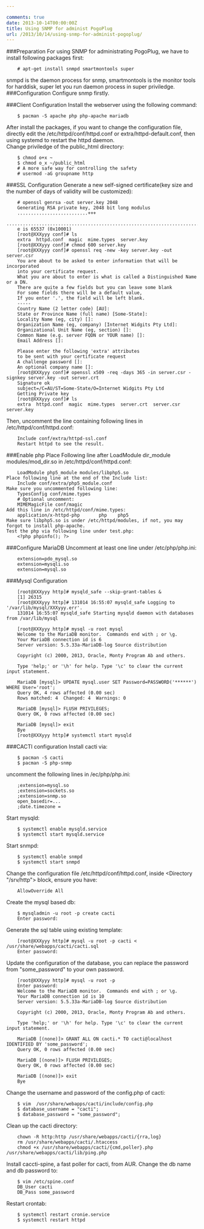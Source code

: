 ```yaml
---

comments: true
date: 2013-10-14T00:00:00Z
title: Using SNMP for administ PogoPlug
url: /2013/10/14/using-snmp-for-administ-pogoplug/
---
```


###Preparation
For using SNMP for administrating PogoPlug, we have to install following packages first:  

```
	# apt-get install snmpd smartmontools super
```

snmpd is the daemon process for snmp, smartmontools is the monitor tools for harddisk, super let you run daemon process in super priviledge.   
###Configuration
Configure snmp firstly.  

###Client Configuration
Install the webserver using the following command:  

```
	$ pacman -S apache php php-apache mariadb
```

After install the packages, if you want to change the configuration file, directly edit the /etc/httpd/conf/httpd.conf or extra/httpd-default.conf, then using systemd to restart the httpd daemon.  
Change priviledge of the public_html directory:

```
	$ chmod o+x ~
	$ chmod o_x ~/public_html
	# A more safe way for controlling the safety
	# usermod -aG groupname http
```

###SSL Configuration
Generate a new self-signed certificate(key size and the number of days of validity will be customized):

```
	# openssl genrsa -out server.key 2048
	Generating RSA private key, 2048 bit long modulus
	..........................+++
	...........................................................................................................................................................+++
	e is 65537 (0x10001)
	[root@XXXyyy conf]# ls
	extra  httpd.conf  magic  mime.types  server.key
	[root@XXXyyy conf]# chmod 600 server.key
	[root@XXXyyy conf]# openssl req -new -key server.key -out server.csr
	You are about to be asked to enter information that will be incorporated
	into your certificate request.
	What you are about to enter is what is called a Distinguished Name or a DN.
	There are quite a few fields but you can leave some blank
	For some fields there will be a default value,
	If you enter '.', the field will be left blank.
	-----
	Country Name (2 letter code) [AU]:
	State or Province Name (full name) [Some-State]:
	Locality Name (eg, city) []:
	Organization Name (eg, company) [Internet Widgits Pty Ltd]:
	Organizational Unit Name (eg, section) []:
	Common Name (e.g. server FQDN or YOUR name) []:
	Email Address []:
	
	Please enter the following 'extra' attributes
	to be sent with your certificate request
	A challenge password []:
	An optional company name []:
	[root@XXXyyy conf]# openssl x509 -req -days 365 -in server.csr -signkey server.key -out server.crt
	Signature ok
	subject=/C=AU/ST=Some-State/O=Internet Widgits Pty Ltd
	Getting Private key
	[root@XXXyyy conf]# ls
	extra  httpd.conf  magic  mime.types  server.crt  server.csr  server.key
```

Then, uncomment the line containing following lines in /etc/httpd/conf/httpd.conf:

```
	Include conf/extra/httpd-ssl.conf
	Restart httpd to see the result. 
```

###Enable php
Place Following line after LoadModule dir_module modules/mod_dir.so in /etc/httpd/conf/httpd.conf:

```
	LoadModule php5_module modules/libphp5.so
Place following line at the end of the Include list:
	Include conf/extra/php5_module.conf
Make sure you uncommented following line:
	TypesConfig conf/mime.types
	# Optional uncomment:
	MIMEMagicFile conf/magic
Add this line in /etc/httpd/conf/mime.types:
	application/x-httpd-php       php    php5
Make sure libphp5.so is under /etc/httpd/modules, if not, you may forgot to install php-apache.  
Test the php via following line under test.php:
	<?php phpinfo(); ?>
```

###Configure MariaDB
Uncomment at least one line under /etc/php/php.ini:

```
	extension=pdo_mysql.so
	extension=mysqli.so
	extension=mysql.so
```

###Mysql Configuration

```
	[root@XXXyyy http]# mysqld_safe --skip-grant-tables &
	[1] 26315
	[root@XXXyyy http]# 131014 16:55:07 mysqld_safe Logging to '/var/lib/mysql/XXXyyy.err'.
	131014 16:55:07 mysqld_safe Starting mysqld daemon with databases from /var/lib/mysql
	
	[root@XXXyyy http]# mysql -u root mysql
	Welcome to the MariaDB monitor.  Commands end with ; or \g.
	Your MariaDB connection id is 6
	Server version: 5.5.33a-MariaDB-log Source distribution
	
	Copyright (c) 2000, 2013, Oracle, Monty Program Ab and others.
	
	Type 'help;' or '\h' for help. Type '\c' to clear the current input statement.
	
	MariaDB [mysql]> UPDATE mysql.user SET Password=PASSWORD('******') WHERE User='root';
	Query OK, 4 rows affected (0.00 sec)
	Rows matched: 4  Changed: 4  Warnings: 0
	
	MariaDB [mysql]> FLUSH PRIVILEGES;
	Query OK, 0 rows affected (0.00 sec)
	
	MariaDB [mysql]> exit
	Bye
	[root@XXXyyy http]# systemctl start mysqld
```


###CACTI configuration
Install cacti via:

```
	$ pacman -S cacti
	$ pacman -S php-snmp
```

uncomment the following lines in /ec/php/php.ini:

```
	;extension=mysql.so
	;extension=sockets.so
	;extension=snmp.so
	open_basedir=...
	;date.timezone =
```

Start mysqld:

```
	$ systemctl enable mysqld.service
	$ systemctl start mysqld.service
```
Start snmpd:

```
	$ systemctl enable snmpd
	$ systemctl start snmpd
```

Change the configuration file /etc/httpd/conf/httpd.conf, inside <Directory "/srv/http"> block, ensure you have:

```
	AllowOverride All
```

Create the mysql based db:

```
	$ mysqladmin -u root -p create cacti
	Enter password: 
```

Generate the sql table using existing template:

```
	[root@XXXyyy http]# mysql -u root -p cacti < /usr/share/webapps/cacti/cacti.sql
	Enter password: 
```

Update the configuration of the database, you can replace the password from "some_password" to your own password.

```
	[root@XXXyyy http]# mysql -u root -p
	Enter password: 
	Welcome to the MariaDB monitor.  Commands end with ; or \g.
	Your MariaDB connection id is 10
	Server version: 5.5.33a-MariaDB-log Source distribution
	
	Copyright (c) 2000, 2013, Oracle, Monty Program Ab and others.
	
	Type 'help;' or '\h' for help. Type '\c' to clear the current input statement.
	
	MariaDB [(none)]> GRANT ALL ON cacti.* TO cacti@localhost IDENTIFIED BY 'some_password';
	Query OK, 0 rows affected (0.00 sec)
	
	MariaDB [(none)]> FLUSH PRIVILEGES;
	Query OK, 0 rows affected (0.00 sec)
	
	MariaDB [(none)]> exit
	Bye
```

Change the username and password of the config.php of cacti:

```
	$ vim  /usr/share/webapps/cacti/include/config.php
	$ database_username = "cacti";
	$ database_password = "some_password";
```

Clean up the cacti directory:

```
	chown -R http:http /usr/share/webapps/cacti/{rra,log}
	rm /usr/share/webapps/cacti/.htaccess
	chmod +x /usr/share/webapps/cacti/{cmd,poller}.php /usr/share/webapps/cacti/lib/ping.php
```

Install caccti-spine, a fast poller for cacti, from AUR. Change the db name and db password to:

```
	$ vim /etc/spine.conf
	DB_User cacti
	DB_Pass some_password
```

Restart crontab:

```
	$ systemctl restart cronie.service
	$ systemctl restart httpd
```


